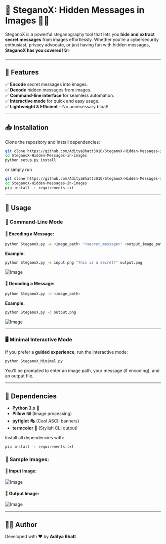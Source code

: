 # 🌟 SteganoX: Hidden Messages in Images 🕵️‍♂️

SteganoX is a powerful steganography tool that lets you **hide and extract secret messages** from images effortlessly. Whether you're a cybersecurity enthusiast, privacy advocate, or just having fun with hidden messages, **SteganoX has you covered!** 🔒✨

---
## 🚀 Features
✅ **Encode** secret messages into images. <br/>
✅ **Decode** hidden messages from images. <br/>
✅ **Command-line interface** for seamless automation. <br/>
✅ **Interactive mode** for quick and easy usage. <br/>
✅ **Lightweight & Efficient** – No unnecessary bloat! <br/>

---
## 📥 Installation

Clone the repository and install dependencies:
```sh
git clone https://github.com/AdityaBhatt3010/SteganoX-Hidden-Messages-in-Images.git
cd SteganoX-Hidden-Messages-in-Images
python setup.py install
```
or simply run
```sh
git clone https://github.com/AdityaBhatt3010/SteganoX-Hidden-Messages-in-Images.git
cd SteganoX-Hidden-Messages-in-Images
pip install -r requirements.txt
```

---
## 🎯 Usage

### 🔹 Command-Line Mode

#### 🔐 Encoding a Message:
```sh
python SteganoX.py -e <image_path> "<secret_message>" <output_image_path>
```
**Example:**
```sh
python SteganoX.py -e input.png "This is a secret!" output.png
```
![Image](https://github.com/user-attachments/assets/358c6782-6808-4f07-ade7-a45908b538c2) <br/>

#### 🔎 Decoding a Message:
```sh
python SteganoX.py -d <image_path>
```
**Example:**
```sh
python SteganoX.py -d output.png
```
![Image](https://github.com/user-attachments/assets/30ea5908-91c9-41c7-9012-05c8a0e7d975) <br/>

---
### 🖥️ Minimal Interactive Mode
If you prefer a **guided experience**, run the interactive mode:
```sh
python SteganoX_Minimal.py
```
You'll be prompted to enter an image path, your message (if encoding), and an output file.

---
## 📌 Dependencies
- **Python 3.x** 🐍
- **Pillow** 🖼️ (Image processing)
- **pyfiglet** 🎭 (Cool ASCII banners)
- **termcolor** 🎨 (Stylish CLI output)

Install all dependencies with:
```sh
pip install -r requirements.txt
```

### 🎯 Sample Images:

#### 🔐 Imput Image:
![Image](https://github.com/user-attachments/assets/1c2975ea-465d-462c-920f-41052bb5cdae) <br/>

#### 🔎 Output Image:
![Image](https://github.com/user-attachments/assets/2a846be8-3ad4-4f9a-a81e-9a8eb2f07a77) <br/>

---
## 👨‍💻 Author
Developed with ❤️ by **Aditya Bhatt**
